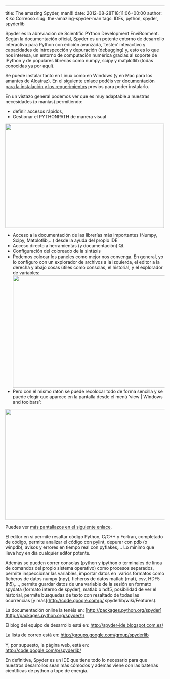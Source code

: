 ---
title: The amazing Spyder, man!!!
date: 2012-08-28T18:11:06+00:00
author: Kiko Correoso
slug: the-amazing-spyder-man
tags: IDEs, python, spyder, spyderlib

Spyder es la abreviación de Scientific PYthon Development EnviRonment. Según la documentación oficial, Spyder es un potente entorno de desarrollo interactivo para Python con edición avanzada, ‘testeo’ interactivo y capacidades de introspección y depuración (debugging) y, esto es lo que nos interesa, un entorno de computación numérica gracias al soporte de IPython y de populares librerías como numpy, scipy y matplotlib (todas conocidas ya por aquí).

Se puede instalar tanto en Linux como en Windows (y en Mac para los amantes de Alcatraz). En el siguiente enlace podéis ver [documentación para la instalación y los requerimientos](http://code.google.com/p/spyderlib/wiki/Installation) previos para poder instalarlo.

En un vistazo general podemos ver que es muy adaptable a nuestras necesidades (o manías) permitiendo:

  * definir accesos rápidos,
  * Gestionar el PYTHONPATH de manera visual

[<img class="aligncenter size-full wp-image-787" title="pythonpath" alt="" src="http://pybonacci.org/wp-content/uploads/2012/08/pythonpath.png" width="502" height="329" srcset="https://pybonacci.org/wp-content/uploads/2012/08/pythonpath.png 502w, https://pybonacci.org/wp-content/uploads/2012/08/pythonpath-300x196.png 300w" sizes="(max-width: 502px) 100vw, 502px" />](http://pybonacci.org/wp-content/uploads/2012/08/pythonpath.png)

  * Acceso a la documentación de las librerías más importantes (Numpy, Scipy, Matplotlib,...) desde la ayuda del propio IDE
  * Acceso directo a herramientas (y documentación) Qt.
  * Configuración del coloreado de la sintáxis
  * Podemos colocar los paneles como mejor nos convenga. En general, yo lo configuro con un explorador de archivos a la izquierda, el editor a la derecha y abajo cosas útiles como consolas, el historial, y el explorador de variables:[<img class="aligncenter  wp-image-788" title="IDE" alt="" src="http://pybonacci.org/wp-content/uploads/2012/08/ide.png" width="560" height="355" srcset="https://pybonacci.org/wp-content/uploads/2012/08/ide.png 1616w, https://pybonacci.org/wp-content/uploads/2012/08/ide-300x190.png 300w, https://pybonacci.org/wp-content/uploads/2012/08/ide-1024x650.png 1024w, https://pybonacci.org/wp-content/uploads/2012/08/ide-1200x761.png 1200w" sizes="(max-width: 560px) 100vw, 560px" />](http://pybonacci.org/wp-content/uploads/2012/08/ide.png)
  * Pero con el mismo ratón se puede recolocar todo de forma sencilla y se puede elegir que aparece en la pantalla desde el menú ‘view | Windows and toolbars’:

<p style="text-align:center;">
  <a href="http://pybonacci.org/wp-content/uploads/2012/08/ideconfigurable.png"><img class="aligncenter  wp-image-789" title="IDEconfigurable" alt="" src="http://pybonacci.org/wp-content/uploads/2012/08/ideconfigurable.png" width="560" height="350" srcset="https://pybonacci.org/wp-content/uploads/2012/08/ideconfigurable.png 1680w, https://pybonacci.org/wp-content/uploads/2012/08/ideconfigurable-300x187.png 300w, https://pybonacci.org/wp-content/uploads/2012/08/ideconfigurable-1024x640.png 1024w, https://pybonacci.org/wp-content/uploads/2012/08/ideconfigurable-1200x750.png 1200w" sizes="(max-width: 560px) 100vw, 560px" /></a>
</p>

Puedes ver [más pantallazos en el siguiente enlace](http://code.google.com/p/spyderlib/wiki/Screenshots).

El editor en sí permite resaltar código Python, C/C++ y Fortran, completado de código, permite analizar el código con pylint, depurar con pdb (o winpdb), avisos y errores en tiempo real con pyflakes,… Lo mínimo que lleva hoy en día cualquier editor potente.

<!--more-->

Además se pueden correr consolas (python y ipython o terminales de línea de comandos del propio sistema operativo) como procesos separados, permite inspeccionar las variables, importar datos en  varios formatos como ficheros de datos numpy (npy), ficheros de datos matlab (mat), csv, HDF5 (h5),…, permite guardar datos de una variable de la sesión en formato spydata (formato interno de spyder), matlab o hdf5, posibilidad de ver el historial, permite búsquedas de texto con resaltado de todas las ocurrencias [y más](http://code.google.com/p/ spyderlib/wiki/Features).

La documentación online la tenéis en: [http://packages.python.org/spyder](http://packages.python.org/spyder/)/

El blog del equipo de desarrollo está en: <http://spyder-ide.blogspot.com.es/>

La lista de correo está en: <http://groups.google.com/group/spyderlib>

Y, por supuesto, la página web, está en: <http://code.google.com/p/spyderlib/>

En definitiva, Spyder es un IDE que tiene todo lo necesario para que nuestros desarrollos sean más cómodos y además viene con las baterías científicas de python a tope de energía.